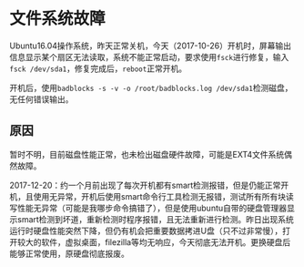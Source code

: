 # 文件系统故障

Ubuntu16.04操作系统，昨天正常关机，今天（2017-10-26）开机时，屏幕输出信息显示某个扇区无法读取，系统不能正常启动，要求使用`fsck`进行修复，输入`fsck /dev/sda1`，修复完成后，`reboot`正常开机。

开机后，使用`badblocks -s -v -o /root/badblocks.log /dev/sda1`检测磁盘，无任何错误输出。

## 原因

暂时不明，目前磁盘性能正常，也未检出磁盘硬件故障，可能是EXT4文件系统偶然故障。

2017-12-20：约一个月前出现了每次开机都有smart检测报错，但是仍能正常开机，且使用无异常，开机后使用smart命令行工具检测无报错，测试所有所有块读写性能无异常（可能是我哪步命令搞错了），但是使用ubuntu自带的硬盘管理器显示smart检测到坏道，重新检测时程序报错，且无法重新进行检测。昨日出现系统运行时硬盘性能突然下降，但仍有机会把重要数据拷进U盘（只不过非常慢），打开较大的软件，虚拟桌面，filezilla等均无响应，今天彻底无法开机。更换硬盘后能够正常使用，原硬盘彻底报废。
